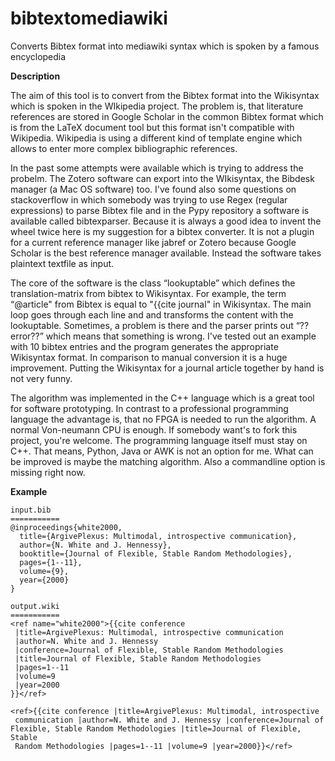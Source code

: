 # bibtextomediawiki
Converts Bibtex format into mediawiki syntax which is spoken by a famous encyclopedia 

**Description**

The aim of this tool is to convert from the Bibtex format into the Wikisyntax which is spoken in the WIkipedia project. The problem is, that literature references are stored in Google Scholar in the common Bibtex format which is from the LaTeX document tool but this format isn't compatible with Wikipedia. Wikipedia is using a different kind of template engine which allows to enter more complex bibliographic references.

In the past some attempts were available which is trying to address the probelm. The Zotero software can export into the WIkisyntax, the Bibdesk manager (a Mac OS software) too. I've found also some questions on stackoverflow in which somebody was trying to use Regex (regular expressions) to parse Bibtex file and in the Pypy repository a software is available called bibtexparser. Because it is always a good idea to invent the wheel twice here is my suggestion for a bibtex converter. It is not a plugin for a current reference manager like jabref or Zotero because Google Scholar is the best reference manager available. Instead the software takes plaintext textfile as input.

The core of the software is the class “lookuptable” which defines the translation-matrix from bibtex to Wikisyntax. For example, the term “@article" from Bibtex is equal to "{{cite journal" in Wikisyntax. The main loop goes through each line and and transforms the content with the lookuptable. Sometimes, a problem is there and the parser prints out “??error??” which means that something is wrong. I've tested out an example with 10 bibtex entries and the program generates the appropriate Wikisyntax format. In comparison to manual conversion it is a huge improvement. Putting the Wikisyntax for a journal article together by hand is not very funny.

The algorithm was implemented in the C++ language which is a great tool for software prototyping. In contrast to a professional programming language the advantage is, that no FPGA is needed to run the algorithm. A normal Von-neumann CPU is enough. If somebody want's to fork this project, you're welcome. The programming language itself must stay on C++. That means, Python, Java or AWK is not an option for me. What can be improved is maybe the matching algorithm. Also a commandline option is missing right now.

**Example**
```
input.bib
===========
@inproceedings{white2000,
  title={ArgivePlexus: Multimodal, introspective communication},
  author={N. White and J. Hennessy},
  booktitle={Journal of Flexible, Stable Random Methodologies},
  pages={1--11},
  volume={9},
  year={2000}
}

output.wiki
===========
<ref name="white2000">{{cite conference
 |title=ArgivePlexus: Multimodal, introspective communication
 |author=N. White and J. Hennessy
 |conference=Journal of Flexible, Stable Random Methodologies
 |title=Journal of Flexible, Stable Random Methodologies
 |pages=1--11
 |volume=9
 |year=2000
}}</ref>

<ref>{{cite conference |title=ArgivePlexus: Multimodal, introspective
 communication |author=N. White and J. Hennessy |conference=Journal of 
Flexible, Stable Random Methodologies |title=Journal of Flexible, Stable
 Random Methodologies |pages=1--11 |volume=9 |year=2000}}</ref>
```
